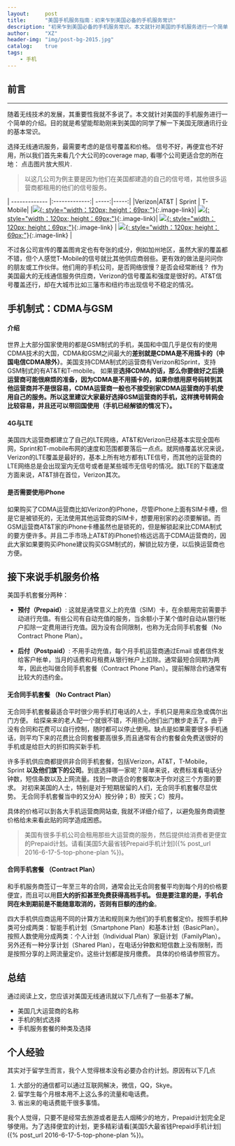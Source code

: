 ```yaml
---
layout:     post
title:      "美国手机服务指南：初来乍到美国必备的手机服务常识"
description: "初来乍到美国必备的手机服务常识。本文就针对美国的手机服务进行一个简单的介绍。目的就是希望能帮助刚来到美国的同学了解一下美国无限通讯行业的基本常识。"
author:     "XZ"
header-img: "img/post-bg-2015.jpg"
catalog:    true
tags:
    - 手机
---
```


## 前言

---

随着无线技术的发展，其重要性我就不多说了。本文就针对美国的手机服务进行一个简单的介绍。目的就是希望能帮助刚来到美国的同学了解一下美国无限通讯行业的基本常识。

选择无线通讯服务，最需要考虑的是信号覆盖和价格。
信号不好，再便宜也不好用，所以我们首先来看几个大公司的coverage map, 看哪个公司更适合您的所在地：
点击图片放大照片.

> 以这几公司为例主要是因为他们在美国都建造的自己的信号塔，其他很多运营商都租用的他们的信号服务。

| ------------- |:-------------:| -----:|-----:|
|Verizon|AT&T | Sprint | T-Mobile|
|[![][Verizon]{: style="width：120px; height：69px;"}][Verizon]{:.image-link}| [![][AT&T]{: style="width：120px; height：69px;"}][AT&T]{:.image-link}| [![][Sprint]{: style="width：120px; height：69px;"}][Sprint]{:.image-link} | [![][T-Mobile]{: style="width：120px; height：69px;"}][T-Mobile]{:.image-link} |

[Verizon]:http://www.dealmoon.com/images/cpmap/map1.jpg
[AT&T]:http://www.dealmoon.com/images/cpmap/map2.jpg
[Sprint]:http://www.dealmoon.com/images/cpmap/map4.jpg
[T-Mobile]:http://www.dealmoon.com/images/cpmap/map3.jpg


不过各公司宣传的覆盖图肯定也有夸张的成分，例如加州地区，虽然大家的覆盖都不错，但个人感觉T-Mobile的信号就比其他供应商弱些。更有效的做法是问问你的朋友或工作伙伴。他们用的手机公司，是否网络很慢？是否会经常断线？ 作为美国最大的无线通信服务供应商，Verizon的信号覆盖和强度是很好的。AT&T信号覆盖还行，却在大城市比如三藩市和纽约市出现信号不稳定的情况。


## 手机制式：CDMA与GSM

#### 介绍

世界上大部分国家使用的都是GSM制式的手机，美国和中国几乎是仅有的使用CDMA技术的大国，CDMA和GSM之间最大的**差别就是CDMA是不用插卡的（中国电信CDMA除外）**。美国支持CDMA制式的运营商有Verizon和Sprint，支持GSM制式的有AT&T和T-mobile。
如果要**选择CDMA的话，那么你要做好之后换运营商可能很麻烦的准备，因为CDMA是不用插卡的，如果你想用原号码转到其他运营商并不是很容易，CDMA运营商一般也不接受别家CDMA运营商的手机使用自己的服务。所以这里建议大家最好选择GSM运营商的手机，这样携号转网会比较容易，并且还可以带回国使用（手机已经解锁的情况下）。**

#### 4G与LTE

美国四大运营商都建立了自己的LTE网络，AT&T和Verizon已经基本实现全国布网，Sprint和T-mobile布网的速度和范围都要落后一点点。就网络覆盖状况来说，Verizon的LTE覆盖是最好的，基本上所有地方都有LTE信号，而其他的运营商的LTE网络总是会出现室内无信号或者是某些城市无信号的情况。就LTE的下载速度方面来说，AT&T排在首位，Verizon其次。

#### 是否需要使用iPhone

如果购买了CDMA运营商比如Verizon的iPhone，尽管iPhone上面有SIM卡槽，但是它是被锁死的，无法使用其他运营商的SIM卡，想要用别家的必须要解锁。而GSM运营商AT&T家的iPhone卡槽虽然也是锁死的，但是解锁起来比CDMA制式的要方便许多。并且二手市场上AT&T的iPhone价格远远高于CDMA运营商的，因此大家如果要购买iPhone建议购买GSM制式的，解锁比较方便，以后换运营商也方便。

## 接下来说手机服务价格
美国手机套餐分两种：

* **预付（Prepaid）**: 这就是通常意义上的充值（SIM）卡，在余额用完前需要手动进行充值。有些公司有自动充值的服务，当余额小于某个值时自动从银行帐户扣除一定费用进行充值。因为没有合同限制，也称为无合同手机套餐（No Contract Phone Plan）。

* **后付（Postpaid）**: 不用手动充值，每个月手机运营商通过Email 或者信件发给客户帐单，当月的话费和月租费从银行帐户上扣除。通常最短合同期为两年，因此也叫做合同手机套餐（Contract Phone Plan）。提前解除合约通常有比较大的违约金。

#### 无合同手机套餐 （No Contract Plan） 

无合同手机套餐最适合平时很少用手机打电话的人士，手机只是用来应急或偶尔出门方便。 给探亲来的老人配一个就很不错，不用担心他们出门散步走丢了。由于没有合同和花费可以自行控制，随时都可以停止使用。缺点是如果需要很多手机通话，则平均下来的花费比合同套餐要高很多,而且通常有合约套餐会免费送很好的手机或是给巨大的折扣购买新手机.

许多手机供应商都提供非合同手机套餐，包括Verizon，AT&T，T-Mobile，Sprint **以及他们旗下的公司**。到底选择哪一家呢？简单来说，收费标准看电话分钟数，短信条数以及上网流量。找到一款适合的套餐取决于你对这三个方面的要求。 对初来美国的人士，特别是对于短期居留的人们，无合同手机套餐尽显优势。
无合同手机套餐当中的又分A）按分钟；B）按天；C）按月。 

具体的价格可以到各大手机运营商网站查, 我就不详细介绍了，以避免服务商调整价格给未来看此贴的同学造成困惑。

> 美国有很多手机公司会租用那些大运营商的服务，然后提供给消费者更便宜的Prepaid计划。请看[美国5大最省钱Prepaid手机计划]({% post_url 2016-6-17-5-top-phone-plan %})。

#### 合同手机套餐 （Contract Plan）

和手机服务商签订一年至三年的合同，通常会比无合同套餐平均到每个月的价格要便宜，而且可以用**巨大的折扣甚至免费获得高档手机。 但是要注意的是，手机合同在未到期前是不能随意取消的，否则有巨额的违约金**。

四大手机供应商运用不同的计算方法和规则来为他们的手机套餐定价。按照手机种类可分成两类：智能手机计划（Smartphone Plan）和基本计划（BasicPlan）。按照人数使用分成两类：个人计划（Individual Plan）家庭计划（FamilyPlan）。另外还有一种分享计划（Shared Plan），在电话分钟数和短信数上没有限制，而是按照分享的上网流量定价。这些计划都是按月缴费。
具体的价格请参照官方。


## 总结

通过阅读上文，您应该对美国无线通讯就以下几点有了一些基本了解。

* 美国几大运营商的名称
* 手机的制式选择
* 手机服务套餐的种类及选择

## 个人经验

其实对于留学生而言，我个人觉得根本没有必要办合约计划。原因有以下几点

1. 大部分的通信都可以通过互联网解决，微信，QQ，Skye。
2. 留学生每个月根本用不上这么多的流量和电话费。
3. 省出来的电话费能干很多事情。

我个人觉得，只要不是经常去旅游或者是去人烟稀少的地方，Prepaid计划完全足够使用。为了选择便宜的计划，更多精彩请看[美国5大最省钱Prepaid手机计划]({% post_url 2016-6-17-5-top-phone-plan %})。






